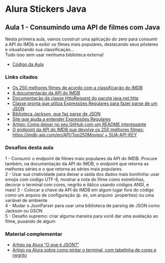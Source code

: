 # Alura Stickers Java

## Aula 1 - Consumindo uma API de filmes com Java

Nesta primeira aula, vamos construir uma aplicação do zero para consumir a API do IMDb e exibir os filmes mais populares, destacando seus pôsteres e visualizando sua classificação...   
Tudo isso sem usar nenhuma biblioteca externa!

- [Código da Aula](https://github.com/alura-cursos/imersao-java/tree/aula1)

### Links citados
- [Os 250 melhores filmes de acordo com a classificação do IMDB](https://www.imdb.com/chart/top/)
- [A documentação da API do IMDB](https://imdb-api.com/api)
- [Documentação da classe HttpRequest do pacote java.net.http](https://docs.oracle.com/en/java/javase/17/docs/api/java.net.http/java/net/http/HttpRequest.html)
- [Classe pronta que utiliza Expressões Regulares para fazer parse de um JSON](https://gist.github.com/alexandreaquiles/cf337d3bcb59dd790ed2b08a0a4db7a3)
- [Biblioteca Jackson, que faz parse de JSON](https://github.com/FasterXML/jackson)
- [Site que ajuda a entender Expressões Regulares](https://regex101.com/) 
- [Artigo: Como deixar no seu GitHub com um README interessante](https://www.alura.com.br/artigos/escrever-bom-readme)
- [O endpoint da API do IMDB que devolve os 250 melhores filmes: https://imdb-api.com/en/API/Top250Movies/ + SUA-API-KEY](https://imdb-api.com/en/API/Top250Movies/)

### Desafios desta aula
1 - Consumir o endpoint de filmes mais populares da API do IMDB. Procure também, na documentação da API do IMDB, o endpoint que retorna as melhores séries e o que retorna as séries mais populares.  
2 - Usar sua criatividade para deixar a saída dos dados mais bonitinha: usar emojis com código UTF-8, mostrar a nota do filme como estrelinhas, decorar o terminal com cores, negrito e itálico usando   códigos ANSI, e mais!
3 - Colocar a chave da API do IMDB em algum lugar fora do código como um arquivo de configuração (p. ex, um arquivo .properties) ou uma variável de ambiente  
4 - Mudar o JsonParser para usar uma biblioteca de parsing de JSON como Jackson ou GSON  
5 - Desafio supremo: criar alguma maneira para você dar uma avaliação ao filme, puxando de algum   

### Material complementar

- [Artigo na Alura “O que é JSON?”](https://www.alura.com.br/artigos/o-que-e-json)
- [Artigo na Alura sobre como pintar o terminal, com tabelinha de cores e negrito](https://www.alura.com.br/artigos/decorando-terminal-cores-emojis)
